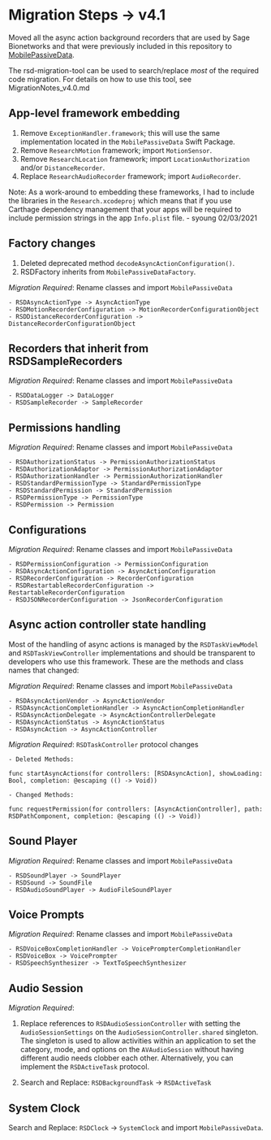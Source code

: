 #   Migration Steps -> v4.1

Moved all the async action background recorders that are used by Sage Bionetworks and that were previously
included in this repository to [MobilePassiveData](https://github.com/Sage-Bionetworks/MobilePassiveData-SDK.git).

The rsd-migration-tool can be used to search/replace *most* of the required code migration. For details
on how to use this tool, see MigrationNotes_v4.0.md

## App-level framework embedding

1. Remove `ExceptionHandler.framework`; this will use the same implementation located in the
`MobilePassiveData` Swift Package.
2. Remove `ResearchMotion` framework; import `MotionSensor`. 
3. Remove `ResearchLocation` framework; import `LocationAuthorization` and/or `DistanceRecorder`. 
4. Replace `ResearchAudioRecorder` framework; import `AudioRecorder`.

Note: As a work-around to embedding these frameworks, I had to include the libraries in the 
`Research.xcodeproj` which means that if you use Carthage dependency management that your apps will be
required to include permission strings in the app `Info.plist` file. - syoung 02/03/2021

## Factory changes

1. Deleted deprecated method `decodeAsyncActionConfiguration()`.
2. RSDFactory inherits from `MobilePassiveDataFactory`.

*Migration Required*: Rename classes and import `MobilePassiveData`

    - RSDAsyncActionType -> AsyncActionType
    - RSDMotionRecorderConfiguration -> MotionRecorderConfigurationObject
    - RSDDistanceRecorderConfiguration -> DistanceRecorderConfigurationObject

## Recorders that inherit from RSDSampleRecorders

*Migration Required*: Rename classes and import `MobilePassiveData`

    - RSDDataLogger -> DataLogger
    - RSDSampleRecorder -> SampleRecorder

## Permissions handling

*Migration Required*: Rename classes and import `MobilePassiveData`

    - RSDAuthorizationStatus -> PermissionAuthorizationStatus
    - RSDAuthorizationAdaptor -> PermissionAuthorizationAdaptor
    - RSDAuthorizationHandler -> PermissionAuthorizationHandler
    - RSDStandardPermissionType -> StandardPermissionType
    - RSDStandardPermission -> StandardPermission
    - RSDPermissionType -> PermissionType
    - RSDPermission -> Permission
    
## Configurations

*Migration Required*: Rename classes and import `MobilePassiveData`

    - RSDPermissionConfiguration -> PermissionConfiguration
    - RSDAsyncActionConfiguration -> AsyncActionConfiguration
    - RSDRecorderConfiguration -> RecorderConfiguration
    - RSDRestartableRecorderConfiguration -> RestartableRecorderConfiguration
    - RSDJSONRecorderConfiguration -> JsonRecorderConfiguration

## Async action controller state handling

Most of the handling of async actions is managed by the `RSDTaskViewModel` and `RSDTaskViewController`
implementations and should be transparent to developers who use this framework. These are the methods and
class names that changed:

*Migration Required*: Rename classes and import `MobilePassiveData`

    - RSDAsyncActionVendor -> AsyncActionVendor
    - RSDAsyncActionCompletionHandler -> AsyncActionCompletionHandler
    - RSDAsyncActionDelegate -> AsyncActionControllerDelegate
    - RSDAsyncActionStatus -> AsyncActionStatus
    - RSDAsyncAction -> AsyncActionController

*Migration Required*: `RSDTaskController` protocol changes

    - Deleted Methods: 
`func startAsyncActions(for controllers: [RSDAsyncAction], showLoading: Bool, completion: @escaping (() -> Void))`

    - Changed Methods:
`func requestPermission(for controllers: [AsyncActionController], path: RSDPathComponent, completion: @escaping (() -> Void))`

## Sound Player

*Migration Required*: Rename classes and import `MobilePassiveData`
    
    - RSDSoundPlayer -> SoundPlayer
    - RSDSound -> SoundFile
    - RSDAudioSoundPlayer -> AudioFileSoundPlayer
    
## Voice Prompts

*Migration Required*: Rename classes and import `MobilePassiveData`

    - RSDVoiceBoxCompletionHandler -> VoicePrompterCompletionHandler
    - RSDVoiceBox -> VoicePrompter
    - RSDSpeechSynthesizer -> TextToSpeechSynthesizer
    
## Audio Session

*Migration Required*: 

1. Replace references to `RSDAudioSessionController` with setting the `AudioSessionSettings` on the 
    `AudioSessionController.shared` singleton. The singleton is used to allow activities within an application 
    to set the category, mode, and options on the `AVAudioSession` without having different audio needs clobber 
    each other. Alternatively, you can implement the `RSDActiveTask` protocol.
    
2. Search and Replace: `RSDBackgroundTask` -> `RSDActiveTask`

## System Clock

Search and Replace: `RSDClock` -> `SystemClock` and import `MobilePassiveData`.


